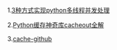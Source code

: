 1.[3种方式实现python多线程并发处理](https://blog.csdn.net/w13707470416/article/details/85202117)

2.[Python缓存神奇库cacheout全解](https://blog.csdn.net/weixin_40907382/article/details/79510666)

3.[cache-github](https://github.com/beautifulmonkey/Cache)








